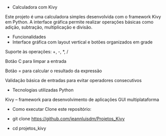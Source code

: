 - Calculadora com Kivy
  
Este projeto é uma calculadora simples desenvolvida com o framework Kivy em Python. A interface gráfica permite realizar operações básicas como adição, subtração, multiplicação e divisão.

- Funcionalidades
- Interface gráfica com layout vertical e botões organizados em grade

Suporte às operações: +, -, *, /

Botão C para limpar a entrada

Botão = para calcular o resultado da expressão

Validação básica de entradas para evitar operadores consecutivos

- Tecnologias utilizadas
Python

Kivy – framework para desenvolvimento de aplicações GUI multiplataforma

- Como executar
Clone este repositório:

- git clone https://github.com/jeannluisdm/Projetos_Kivy
- cd projetos_kivy
